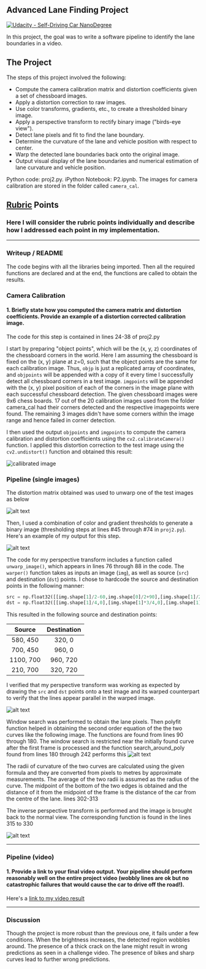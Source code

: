 ## Advanced Lane Finding Project
[![Udacity - Self-Driving Car NanoDegree](https://s3.amazonaws.com/udacity-sdc/github/shield-carnd.svg)](http://www.udacity.com/drive)


In this project, the goal was to write a software pipeline to identify the lane boundaries in a video.

The Project
---

The steps of this project involved the following:

* Compute the camera calibration matrix and distortion coefficients given a set of chessboard images.
* Apply a distortion correction to raw images.
* Use color transforms, gradients, etc., to create a thresholded binary image.
* Apply a perspective transform to rectify binary image ("birds-eye view").
* Detect lane pixels and fit to find the lane boundary.
* Determine the curvature of the lane and vehicle position with respect to center.
* Warp the detected lane boundaries back onto the original image.
* Output visual display of the lane boundaries and numerical estimation of lane curvature and vehicle position.

Python code: proj2.py.
iPython Notebook: P2.ipynb.
The images for camera calibration are stored in the folder called `camera_cal`.  

[//]: # (Image References)

## [Rubric](https://review.udacity.com/#!/rubrics/571/view) Points

### Here I will consider the rubric points individually and describe how I addressed each point in my implementation.  

---

### Writeup / README


The code begins with all the libraries being imported. Then all the required functions are declared and at the end, the functions are called to obtain the results.

### Camera Calibration

#### 1. Briefly state how you computed the camera matrix and distortion coefficients. Provide an example of a distortion corrected calibration image.
 
The code for this step is contained in lines 24-38 of proj2.py

I start by preparing "object points", which will be the (x, y, z) coordinates of the chessboard corners in the world. Here I am assuming the chessboard is fixed on the (x, y) plane at z=0, such that the object points are the same for each calibration image.  Thus, `objp` is just a replicated array of coordinates, and `objpoints` will be appended with a copy of it every time I successfully detect all chessboard corners in a test image.  `imgpoints` will be appended with the (x, y) pixel position of each of the corners in the image plane with each successful chessboard detection. The given chessboard images were 9x6 chess boards. 17 out of the 20 calibration images used from the folder camera_cal had their corners detected and the respective imagepoints were found. The remaining 3 images didn't have some corners within the image range and hence failed in corner detection.

I then used the output `objpoints` and `imgpoints` to compute the camera calibration and distortion coefficients using the `cv2.calibrateCamera()` function.  I applied this distortion correction to the test image using the `cv2.undistort()` function and obtained this result: 

![callibrated image](output_images/calibrated_chess_board.jpg)

### Pipeline (single images)

The distortion matrix obtained was used to unwarp one of the test images as below

![alt text](output_images/undistorted.jpg)

Then, I used a combination of color and gradient thresholds to generate a binary image (thresholding steps at lines #45 through #74 in `proj2.py`).  Here's an example of my output for this step.

![alt text](output_images/hls.jpg)

The code for my perspective transform includes a function called `unwarp_image()`, which appears in lines 76 through 88 in the code.  The `warper()` function takes as inputs an image (`img`), as well as source (`src`) and destination (`dst`) points.  I chose to hardcode the source and destination points in the following manner:

```python
src = np.float32([[img.shape[1]/2-60,img.shape[0]/2+90],[img.shape[1]/2+60,img.shape[0]/2+90],[(img.shape[1]*3/4)+140,img.shape[0]-20],[img.shape[1]/4-110,img.shape[0]-20]])
dst = np.float32([[img.shape[1]/4,0],[img.shape[1]*3/4,0],[img.shape[1]*3/4,img.shape[0]],[img.shape[1]/4,img.shape[0]]])

```

This resulted in the following source and destination points:

| Source        | Destination   | 
|:-------------:|:-------------:| 
| 580, 450      | 320, 0        | 
| 700, 450      | 960, 0      |
| 1100, 700     | 960, 720      |
| 210, 700      | 320, 720        |

I verified that my perspective transform was working as expected by drawing the `src` and `dst` points onto a test image and its warped counterpart to verify that the lines appear parallel in the warped image.

![alt text](output_images/perspective.jpg)


Window search was performed to obtain the lane pixels. Then polyfit function helped in obtaining the second order equation of the the two curves like the following image. The functions are found from lines 90 through 180. The window search is restricted near the initially found curve after the first frame is processed and the function search_around_poly found from lines 180 through 242 performs this
![alt text](output_images/polynomial_fit.jpg)

The radii of curvature of the two curves are calculated using the given formula and they are converted from pixels to metres by approximate measurements. The average of the two radii is assumed as the radius of the curve. The midpoint of the bottom of the two edges is obtained and the distance of it from the midpoint of the frame is the distance of the car from the centre of the lane. lines 302-313

The inverse perspective transform is performed and the image is brought back to the normal view. The corresponding function is found in the lines 315 to 330

![alt text](output_images/final0.jpg)

---

### Pipeline (video)

#### 1. Provide a link to your final video output.  Your pipeline should perform reasonably well on the entire project video (wobbly lines are ok but no catastrophic failures that would cause the car to drive off the road!).

Here's a [link to my video result](./project_video.mp4)

---

### Discussion

Though the project is more robust than the previous one, it fails under a few conditions. When the brightness increases, the detected region wobbles around. The presence of a thick crack on the lane might result in wrong predictions as seen in a challenge video. The presence of bikes and sharp curves lead to further wrong predictions.

